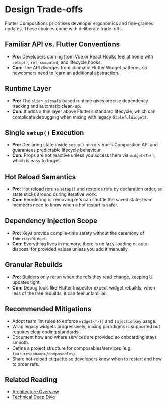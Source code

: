 # Design Trade-offs

Flutter Compositions prioritises developer ergonomics and fine-grained updates. These choices come with deliberate trade-offs.

## Familiar API vs. Flutter Conventions

- **Pro:** Developers coming from Vue or React Hooks feel at home with `setup()`, `ref`, `computed`, and lifecycle hooks.
- **Con:** The API diverges from idiomatic Flutter Widget patterns, so newcomers need to learn an additional abstraction.

## Runtime Layer

- **Pro:** The `alien_signals` based runtime gives precise dependency tracking and automatic clean-up.
- **Con:** It adds a thin layer above Flutter’s standard lifecycle, which can complicate debugging when mixing with legacy `StatefulWidget`s.

## Single `setup()` Execution

- **Pro:** Declaring state inside `setup()` mirrors Vue’s Composition API and guarantees predictable lifecycle behaviour.
- **Con:** Props are not reactive unless you access them via `widget<T>()`, which is easy to forget.

## Hot Reload Semantics

- **Pro:** Hot reload reruns `setup()` and restores refs by declaration order, so state sticks around during iterative work.
- **Con:** Reordering or removing refs can shuffle the saved state; team members need to know when a hot restart is safer.

## Dependency Injection Scope

- **Pro:** Keys provide compile-time safety without the ceremony of `InheritedWidget`.
- **Con:** Everything lives in memory; there is no lazy-loading or auto-disposal for provided values unless you add it manually.

## Granular Rebuilds

- **Pro:** Builders only rerun when the refs they read change, keeping UI updates tight.
- **Con:** Debug tools like Flutter Inspector expect widget rebuilds; when less of the tree rebuilds, it can feel unfamiliar.

## Recommended Mitigations

- Adopt team lint rules to enforce `widget<T>()` and `InjectionKey` usage.
- Wrap legacy widgets progressively; mixing paradigms is supported but requires clear coding standards.
- Document how and where services are provided so onboarding stays smooth.
- Define a project structure for composables/services (e.g. `features/<name>/composables`).
- Share hot-reload etiquette so developers know when to restart and how to order refs.

## Related Reading

- [Architecture Overview](./architecture.md)
- [Technical Deep Dive](./technical-deep-dive.md)
